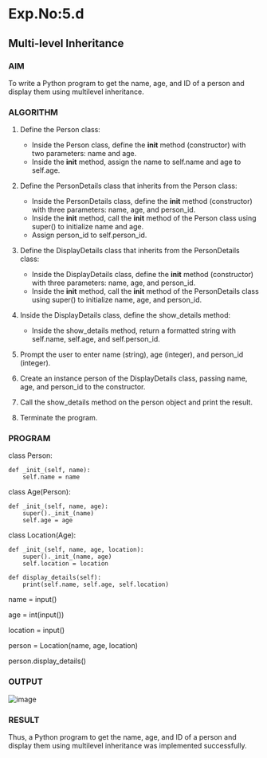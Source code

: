 # Exp.No:5.d
## Multi-level Inheritance

### AIM  
To write a Python program to get the name, age, and ID of a person and display them using multilevel inheritance.

### ALGORITHM

1. Define the Person class:
   - Inside the Person class, define the __init__ method (constructor) with two parameters: name and age.
   - Inside the __init__ method, assign the name to self.name and age to self.age.

2. Define the PersonDetails class that inherits from the Person class:
   - Inside the PersonDetails class, define the __init__ method (constructor) with three parameters: name, age, and person_id.
   - Inside the __init__ method, call the __init__ method of the Person class using super() to initialize name and age.
   - Assign person_id to self.person_id.

3. Define the DisplayDetails class that inherits from the PersonDetails class:
   - Inside the DisplayDetails class, define the __init__ method (constructor) with three parameters: name, age, and person_id.
   - Inside the __init__ method, call the __init__ method of the PersonDetails class using super() to initialize name, age, and person_id.

4. Inside the DisplayDetails class, define the show_details method:
   - Inside the show_details method, return a formatted string with self.name, self.age, and self.person_id.

5. Prompt the user to enter name (string), age (integer), and person_id (integer).

6. Create an instance person of the DisplayDetails class, passing name, age, and person_id to the constructor.

7. Call the show_details method on the person object and print the result.

8. Terminate the program.

### PROGRAM
class Person:

    def _init_(self, name):
        self.name = name

class Age(Person):

    def _init_(self, name, age):
        super()._init_(name)
        self.age = age

class Location(Age):

    def _init_(self, name, age, location):
        super()._init_(name, age)
        self.location = location
    
    def display_details(self):
        print(self.name, self.age, self.location)

name = input()

age = int(input())

location = input()

person = Location(name, age, location)

person.display_details()


### OUTPUT
![image](https://github.com/user-attachments/assets/6afb2d81-7884-4c08-aaf5-ecc4538d9cc8)


### RESULT
Thus, a Python program to get the name, age, and ID of a person and display them using multilevel inheritance was implemented successfully.
